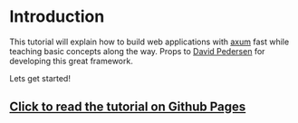 # Introduction

This tutorial will explain how to build web applications with [axum] fast while
teaching basic concepts along the way. Props to [David Pedersen] for developing
this great framework.

Lets get started!

## [Click to read the tutorial on Github Pages](https://programatik29.github.io/axum-tutorial/)

[axum]: https://github.com/tokio-rs/axum
[David Pedersen]: https://github.com/davidpdrsn
